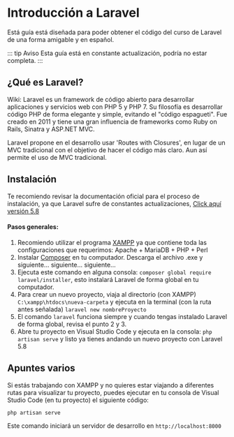 # Introducción a Laravel

Está guía está diseñada para poder obtener el código del curso de Laravel de una forma amigable y en español.

::: tip Aviso
Esta guía está en constante actualización, podría no estar completa.
:::

## ¿Qué es Laravel?
Wiki: Laravel es un framework de código abierto para desarrollar aplicaciones y servicios web con PHP 5 y PHP 7. Su filosofía es desarrollar código PHP de forma elegante y simple, evitando el "código espagueti". Fue creado en 2011 y tiene una gran influencia de frameworks como Ruby on Rails, Sinatra y ASP.NET MVC.

Laravel propone en el desarrollo usar 'Routes with Closures', en lugar de un MVC tradicional con el objetivo de hacer el código más claro. Aun así permite el uso de MVC tradicional.

## Instalación
Te recomiendo revisar la documentación oficial para el proceso de instalación, ya que Laravel sufre de constantes actualizaciones, [Click aquí versión 5.8](https://laravel.com/docs/5.8/installation)

#### Pasos generales:
1. Recomiendo utilizar el programa [XAMPP](https://www.apachefriends.org/es/index.html) ya que contiene toda las configuraciones que requerimos: Apache + MariaDB + PHP + Perl
2. Instalar [Composer](https://getcomposer.org/) en tu computador. Descarga el archivo .exe y siguiente... siguiente... siguiente...
3. Ejecuta este comando en alguna consola: `composer global require laravel/installer`, esto instalará Laravel de forma global en tu computador.
4. Para crear un nuevo proyecto, viaja al directorio (con XAMPP) `C:\xampp\htdocs\nueva-carpeta` y ejecuta en la terminal (con la ruta antes señalada) `laravel new nombreProyecto`
5. El comando `laravel` funciona siempre y cuando tengas instalado Laravel de forma global, revisa el punto 2 y 3.
6. Abre tu proyecto en Visual Studio Code y ejecuta en la consola: `php artisan serve` y listo ya tienes andando un nuevo proyecto con Laravel 5.8

## Apuntes varios
Si estás trabajando con XAMPP y no quieres estar viajando a diferentes rutas para visualizar tu proyecto, puedes ejecutar en tu consola de Visual Studio Code (en tu proyecto) el siguiente código:

```
php artisan serve
```
Este comando iniciará un servidor de desarrollo en `http://localhost:8000`
